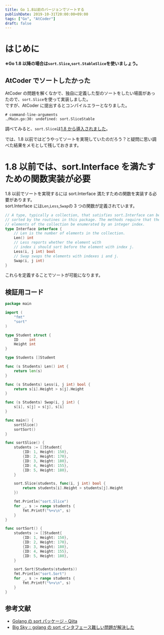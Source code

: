 ```yaml
---
title: Go 1.8以前のバージョンでソートする
publishDate: 2019-10-31T20:00:00+09:00
tags: ["Go", "AtCoder"]
draft: false
---
```


# はじめに

**※Go 1.8 以降の場合は`sort.Slice`,`sort.StableSlice`を使いましょう。**

## AtCoder でソートしたかった

AtCoder の問題を解くなかで、独自に定義した型のソートをしたい場面があったので、`sort.Slice`を使って実装しました。  
ですが、AtCoder に提出するとコンパイルエラーとなりました。

```
# command-line-arguments
./Main.go:30: undefined: sort.SliceStable
```

調べてみると、`sort.Slice`は[1.8 から導入されました](https://golang.org/doc/go1.8#sort_slice)。

では、1.8 以前ではどうやってソートを実現していたのだろう？と疑問に思い調べた結果をメモとして残しておきます。

# 1.8 以前では、sort.Interface を満たすための関数実装が必要

1.8 以前でソートを実現するには sort.Interface 満たすための関数を実装する必要があります。  
sort.Interface には`Len`,`Less`,`Swap`の 3 つの関数が定義されています。

```go
// A type, typically a collection, that satisfies sort.Interface can be
// sorted by the routines in this package. The methods require that the
// elements of the collection be enumerated by an integer index.
type Interface interface {
	// Len is the number of elements in the collection.
	Len() int
	// Less reports whether the element with
	// index i should sort before the element with index j.
	Less(i, j int) bool
	// Swap swaps the elements with indexes i and j.
	Swap(i, j int)
}
```

これらを定義することでソートが可能になります。

## 検証用コード

```go
package main

import (
	"fmt"
	"sort"
)

type Student struct {
	ID     int
	Height int
}

type Students []Student

func (s Students) Len() int {
	return len(s)
}

func (s Students) Less(i, j int) bool {
	return s[i].Height > s[j].Height
}

func (s Students) Swap(i, j int) {
	s[i], s[j] = s[j], s[i]
}

func main() {
	sortSlice()
	sortSort()
}

func sortSlice() {
	students := []Student{
		{ID: 1, Height: 150},
		{ID: 2, Height: 170},
		{ID: 3, Height: 180},
		{ID: 4, Height: 155},
		{ID: 5, Height: 180},
	}

	sort.Slice(students, func(i, j int) bool {
		return students[i].Height > students[j].Height
	})

	fmt.Println("sort.Slice")
	for _, s := range students {
		fmt.Printf("%+v\n", s)
	}
}

func sortSort() {
	students := []Student{
		{ID: 1, Height: 150},
		{ID: 2, Height: 170},
		{ID: 3, Height: 180},
		{ID: 4, Height: 155},
		{ID: 5, Height: 180},
	}

	sort.Sort(Students(students))
	fmt.Println("sort.Sort")
	for _, s := range students {
		fmt.Printf("%+v\n", s)
	}
}
```

## 参考文献

- [Golang の sort パッケージ - Qiita](https://qiita.com/Jxck_/items/fb829b818aac5b5f54f7)
- [Big Sky :: golang の sort インタフェース難しい問題が解決した](https://mattn.kaoriya.net/software/lang/go/20161004092237.htm)
